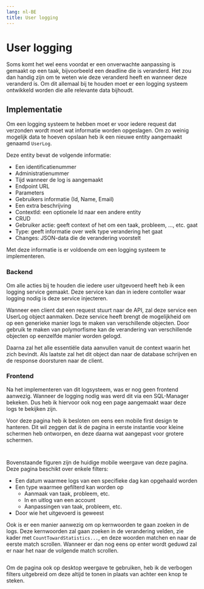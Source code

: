 ```yaml
---
lang: nl-BE
title: User logging
---
```


# User logging

Soms komt het wel eens voordat er een onverwachte aanpassing is gemaakt op een taak, bijvoorbeeld een deadline die is veranderd. Het zou dan handig zijn om te weten wie deze veranderd heeft en wanneer deze veranderd is. Om dit allemaal bij te houden moet er een logging systeem ontwikkeld worden die alle relevante data bijhoudt. 

## Implementatie

Om een logging systeem te hebben moet er voor iedere request dat verzonden wordt moet wat informatie worden opgeslagen. Om zo weinig mogelijk data te hoeven opslaan heb ik een nieuwe entity aangemaakt genaamd `UserLog`. 

Deze entity bevat de volgende informatie: 

- Een identificatienummer 
- Administratienummer 
- Tijd wanneer de log is aangemaakt 
- Endpoint URL  
- Parameters  
- Gebruikers informatie (Id, Name, Email) 
- Een extra beschrijving 
- ContextId: een optionele Id naar een andere entity 
- CRUD 
- Gebruiker actie: geeft context of het om een taak, probleem, …, etc. gaat 
- Type: geeft informatie over welk type verandering het gaat 
- Changes: JSON-data die de verandering voorstelt 

Met deze informatie is er voldoende om een logging systeem te implementeren. 

### Backend

Om alle acties bij te houden die iedere user uitgevoerd heeft heb ik een logging service gemaakt. Deze service kan dan in iedere contoller waar logging nodig is deze service injecteren.  

Wanneer een client dat een request stuurt naar de API, zal deze service een UserLog object aanmaken. Deze service heeft brengt de mogelijkheid om op een generieke manier logs te maken van verschillende objecten. Door gebruik te maken van polymorfisme kan de verandering van verschillende objecten op eenzelfde manier worden gelogd. 

Daarna zal het alle essentiële data aanvullen vanuit de context waarin het zich bevindt. Als laatste zal het dit object dan naar de database schrijven en de response doorsturen naar de client. 

### Frontend

Na het implementeren van dit logsysteem, was er nog geen frontend aanwezig. Wanneer de logging nodig was werd dit via een SQL-Manager bekeken. Dus heb ik hiervoor ook nog een page aangemaakt waar deze logs te bekijken zijn.  

Voor deze pagina heb ik besloten om eens een mobile first design te hanteren. Dit wil zeggen dat ik de pagina in eerste instantie voor kleine schermen heb ontworpen, en deze daarna wat aangepast voor grotere schermen. 

<GridContainer cols="2">
<Image
    light="/img/Light/LastActionsMobile.png"
    dark="/img/Dark/LastActionsMobileDark.png"
/>

<Image
    light="/img/Light/LastActionsMobileCollapsed.png"
    dark="/img/Dark/LastActionMobileCollapsedDark.png"
/>
</GridContainer>

Bovenstaande figuren zijn de huidige mobile weergave van deze pagina. Deze pagina beschikt over enkele filters: 

- Een datum waarmee logs van een specifieke dag kan opgehaald worden 
- Een type waarmee gefilterd kan worden op 
    - Aanmaak van taak, probleem, etc. 
    - In en uitlog van een account  
    - Aanpassingen van taak, probleem, etc. 
- Door wie het uitgevoerd is geweest 

Ook is er een manier aanwezig om op kernwoorden te gaan zoeken in de logs. Deze kernwoorden zal gaan zoeken in de verandering velden, zie kader met `CountTowardStatistics...`, en deze woorden matchen en naar de eerste match scrollen. Wanneer er dan nog eens op enter wordt geduwd zal er naar het naar de volgende match scrollen.  

<Image
    light="/img/Light/LastActions.png"
    dark="/img/Dark/LastActionsDark.png"
/>

Om de pagina ook op desktop weergave te gebruiken, heb ik de verbogen filters uitgebreid om deze altijd te tonen in plaats van achter een knop te steken.  
